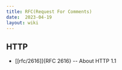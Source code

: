 ```yaml
---
title: RFC(Request For Comments)
date:  2023-04-19
layout: wiki
---
```


## HTTP

* [[rfc/2616]]{RFC 2616} -- About HTTP 1.1 
